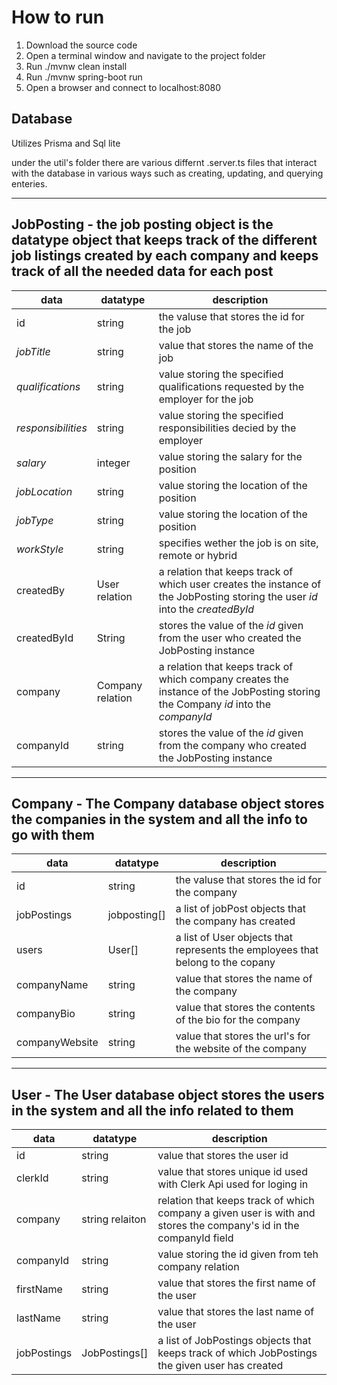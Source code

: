 # How to run
1. Download the source code
2. Open a terminal window and navigate to the project folder
3. Run ./mvnw clean install
4. Run ./mvnw spring-boot run
5. Open a browser and connect to localhost:8080



**Database**
----
Utilizes Prisma and Sql lite

under the util's folder there are various differnt .server.ts files that interact with the database in various ways such as creating, updating, and querying enteries.

--------

**JobPosting** - the job posting object is the datatype object that keeps track of the different job listings created by each company and keeps track of all the needed data for each post
----

|data|datatype|description|
|----|--------|--------|
|id|string|the valuse that stores the id for the job|
|*jobTitle*| string | value that stores the name of the job| 
|*qualifications*| string | value storing the specified qualifications requested by the employer for the job| 
|*responsibilities*|  string| value storing the specified responsibilities decied by the employer |
|*salary*| integer | value storing the salary for the position|
|*jobLocation*| string | value storing the location of the position|
|*jobType*| string | value storing the location of the position|
|*workStyle*| string | specifies wether the job is on site, remote or hybrid|
|createdBy | User relation| a relation that keeps track of which user creates the instance of the JobPosting storing the user *id* into the *createdById* |
|createdById| String| stores the value of the *id* given from the user who created the JobPosting instance|
|company|Company relation| a relation that keeps track of which company creates the instance of the JobPosting storing the Company *id* into the *companyId*
|companyId|string|stores the value of the *id* given from the company who created the JobPosting instance|

------
**Company** - The Company database object stores the companies in the system and all the info to go with them  
----

|data|datatype|description|
|----|--------|--------|
|id|string|the valuse that stores the id for the company|
|jobPostings|jobposting[]|a list of jobPost objects that the company has created|
|users|User[]|a list of User objects that represents the employees that belong to the copany|
|companyName|string|value that stores the name of the company|
|companyBio|string|value that stores the contents of the bio for the company|
|companyWebsite|string|value that stores the url's for the website of the company|

-----
**User** - The User database object stores the users in the system and all the info related to them
---

|data|datatype|description|
|----|--------|--------|
|id|string|value that stores the user id|
|clerkId| string|value that stores unique id used with Clerk Api used for loging in|
|company|string relaiton| relation that keeps track of which company a given user is with and stores the company's id in the companyId field|
|companyId| string | value storing the id given from teh company relation|
|firstName|string|value that stores the first name of the user|
|lastName|string|value that stores the last name of the user|
|jobPostings|JobPostings[]|a list of JobPostings objects that keeps track of which JobPostings the given user has created|
